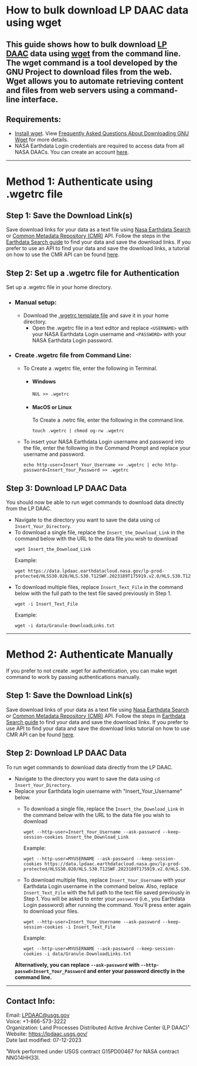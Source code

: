 # How to bulk download LP DAAC data using wget  

This guide shows how to bulk download [LP DAAC](https://lpdaac.usgs.gov/) data using [wget](https://www.gnu.org/software/wget/) from the command line. The wget command is a tool developed by the GNU Project to download files from the web. Wget allows you to automate retrieving content and files from web servers using a command-line interface. 
---

## Requirements:
- [Install wget](https://ftp.gnu.org/gnu/wget/). View [Frequently Asked Questions About Downloading GNU Wget](http://wget.addictivecode.org/FrequentlyAskedQuestions.html#download) for more details.
- NASA Earthdata Login credentials are required to access data from all NASA DAACs. You can create an account [here](https://urs.earthdata.nasa.gov/users/new).
---

# Method 1: Authenticate using .wgetrc file
## Step 1: Save the Download Link(s)  

Save download links for your data as a text file using [Nasa Earthdata Search](https://search.earthdata.nasa.gov/search) or [Common Metadata Repository (CMR)](https://www.earthdata.nasa.gov/eosdis/science-system-description/eosdis-components/cmr) API. Follow the steps in the [Earthdata Search guide](https://github.com/nasa/EMIT-Data-Resources/blob/main/guides/Getting_EMIT_Data_using_EarthData_Search.md) to find your data and save the download links. If you prefer to use an API to find your data and save the download links, a tutorial on how to use the CMR API can be found [here](https://github.com/nasa/LPDAAC-Data-Resources/blob/main/python/tutorials/Data_Discovery_CMR_API_Request.ipynb). 


## Step 2: Set up a .wgetrc file for Authentication

Set up a .wgetrc file in your home directory.

- ### Manual setup:
  - Download the [.wgetrc template file](https://github.com/nasa/LPDAAC-Data-Resources/tree/main/data/.wgetrc) and save it in your home directory.
    - Open the .wgetrc file in a text editor and replace `<USERNAME>` with your NASA Earthdata Login username and `<PASSWORD>` with your NASA Earthdata Login password.
    


- ### Create .wgetrc file from Command Line:
  - To Create a .wgetrc file, enter the following in Terminal.
    - #### Windows
      ```text
      NUL >> .wgetrc
      ```
    - #### MacOS or Linux

      To Create a .netrc file, enter the following in the command line. 
      ```text
      touch .wgetrc | chmod og-rw .wgetrc
      ```
  - To insert your NASA Earthdata Login username and password into the file, enter the following in the Command Prompt and replace your username and password.

      ```text
      echo http-user=Insert_Your_Username >> .wgetrc | echo http-password=Insert_Your_Password >> .wgetrc
      ```

## Step 3: Download LP DAAC Data

You should now be able to run wget commands to download data directly from the LP DAAC. 
- Navigate to the directory you want to save the data using `cd Insert_Your_Directory`.
- To download a single file, replace the `Insert_the_Download_Link`  in the command below with the URL to the data file you wish to download
  ```text
  wget Insert_the_Download_Link
  ``` 
  Example:
  ```text
  wget https://data.lpdaac.earthdatacloud.nasa.gov/lp-prod-protected/HLSS30.020/HLS.S30.T12SWF.2023189T175919.v2.0/HLS.S30.T12SWF.2023189T175919.v2.0.B08.tif 
  ``` 
- To download multiple files, replace `Insert_Text_File` in the command below with the full path to the text file saved previously in Step 1.
  ```text
  wget -i Insert_Text_File
  ``` 
  Example:
  ```text
  wget -i data/Granule-DownloadLinks.txt

  ```

---
# Method 2: Authenticate Manually

If you prefer to not create .wget for authentication, you can make wget command to work by passing authentications manually.

## Step 1: Save the Download Link(s)  

Save download links of your data as a text file using [Nasa Earthdata Search](https://search.earthdata.nasa.gov/search) or [Common Metadata Repository (CMR)](https://www.earthdata.nasa.gov/eosdis/science-system-description/eosdis-components/cmr) API. Follow the steps in [Earthdata Search guide](https://github.com/nasa/EMIT-Data-Resources/blob/main/guides/Getting_EMIT_Data_using_EarthData_Search.md) to find your data and save the download links. If you prefer to use API to find your data and save the download links tutorial on how to use CMR API can be found [here](https://github.com/nasa/LPDAAC-Data-Resources/blob/main/python/tutorials/Data_Discovery_CMR_API_Request.ipynb). 


## Step 2: Download LP DAAC Data

To run wget commands to download data directly from the LP DAAC. 

- Navigate to the directory you want to save the data using `cd Insert_Your_Directory`.
- Replace your Earthdata login username with "Insert_Your_Username" below.
  - To download a single file, replace the `Insert_the_Download_Link`  in the command below with the URL to the data file you wish to download
    ```
    wget --http-user=Insert_Your_Username --ask-password --keep-session-cookies Insert_the_Download_Link
    ```
     Example:
    ```
    wget --http-user=MYUSERNAME --ask-password --keep-session-cookies https://data.lpdaac.earthdatacloud.nasa.gov/lp-prod-protected/HLSS30.020/HLS.S30.T12SWF.2023189T175919.v2.0/HLS.S30.T12SWF.2023189T175919.v2.0.B08.tif
    ```
  
  - To download multiple files, replace `Insert_Your_Username` with your Earthdata Login username in the command below. Also, replace `Insert_Text_File` with the full path to the text file saved previously in Step 1. You will be asked to enter your `password` (i.e., you Earthdata Login password) after running the command. You'll press enter again to download your files.  
  
    ```
    wget --http-user=Insert_Your_Username --ask-password --keep-session-cookies -i Insert_Text_File
    ```

    Example:
    ```
    wget --http-user=MYUSERNAME --ask-password --keep-session-cookies -i data/Granule-DownloadLinks.txt
    ```
  **Alternatively, you can replace `--ask-password` with `--http-passwd=Insert_Your_Password` and enter your password directly in the command line.** 

---

## Contact Info:  

Email: LPDAAC@usgs.gov  
Voice: +1-866-573-3222  
Organization: Land Processes Distributed Active Archive Center (LP DAAC)¹  
Website: <https://lpdaac.usgs.gov/>  
Date last modified: 07-12-2023  

¹Work performed under USGS contract G15PD00467 for NASA contract NNG14HH33I.  

